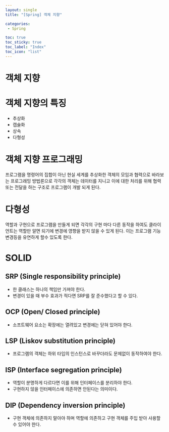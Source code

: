 ```yaml
---
layout: single
title: "[Spring] 객체 지향"

categories:
 - Spring

toc: true
toc_sticky: true
toc_label: "Index"
toc_icon: "list"
---
```

 
# 객체 지향

# 객체 지향의 특징

- 추상화
- 캡슐화
- 상속
- 다형성

# 객체 지향 프로그래밍

프로그램을 명령어의 집합이 아닌 현실 세계를 추상화한 객체의 모임과 협력으로 바라보는 프로그래밍 방법론으로 각각의 객체는 데이터를 지니고 이에 대한 처리를 위해 협력 또는 전달을 하는 구조로 프로그램이 개발 되게 된다.

# 다형성

역할과 구현으로 프로그램을 만들게 되면 각각의 구현 마다 다른 동작을 하여도 클라이언트는 역할만 알면 되기에 변경에 영향을 받지 않을 수 있게 된다. 이는 프로그램 기능 변경등을 유연하게 할수 있도록 한다.

# SOLID

## SRP (Single responsibility principle)

- 한 클래스는 하나의 책임만 가져야 한다.
- 변경이 있을 때 부수 효과가 적다면  SRP를 잘 준수했다고 할 수 있다.

## OCP (Open/ Closed principle)

- 소프트웨어 요소는 확장에는 열려있고 변경에는 닫혀 있어야 한다.

## LSP (Liskov substitution principle)

- 프로그램의 객체는 하위 타입의 인스턴스로 바꾸더라도 문제없이 동작하여야 한다.

## ISP (Interface segregation principle)

- 역할이 분명하게 다르다면 이를 위해 인터페이스를 분리하야 한다.
- 구현하지 않을 인터페이스에 의존하면 안된다는 의미이다.

## DIP (Dependency inversion principle)

- 구현 객체에 의존하지 말아야 하며 역할에 의존하고 구현 객체를 주입 받아 사용할 수 있어야 한다.